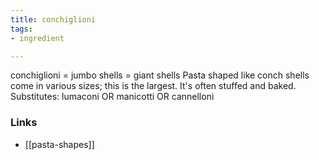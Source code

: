 ```yaml
---
title: conchiglioni
tags:
- ingredient

---
```

conchiglioni = jumbo shells = giant shells Pasta shaped like conch shells come in various sizes; this is the largest. It's often stuffed and baked. Substitutes: lumaconi OR manicotti OR cannelloni

### Links

* [[pasta-shapes]]
